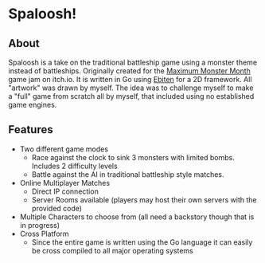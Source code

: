 # Spaloosh!

## About
Spaloosh is a take on the traditional battleship game using a monster theme instead of battleships. Originally created for the [Maximum Monster Month](https://itch.io/jam/maximum-monster-month) game jam on itch.io. It is written in Go using [Ebiten](https://github.com/hajimehoshi/ebiten) for a 2D framework. All "artwork" was drawn by myself. The idea was to challenge myself to make a "full" game from scratch all by myself, that included using no established game engines.

## Features
* Two different game modes
  * Race against the clock to sink 3 monsters with limited bombs. Includes 2 difficulty levels
  * Battle against the AI in traditional battleship style matches.
* Online Multiplayer Matches
  * Direct IP connection
  * Server Rooms available (players may host their own servers with the provided code)
* Multiple Characters to choose from (all need a backstory though that is in progress)
* Cross Platform
  * Since the entire game is written using the Go language it can easily be cross compiled to all major operating systems
